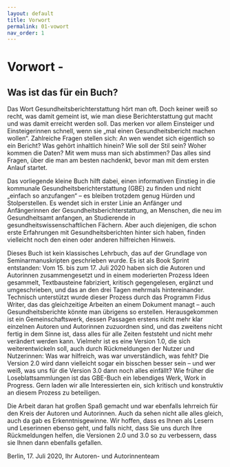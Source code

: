 ```yaml
---
layout: default
title: Vorwort
permalink: 01-vowort
nav_order: 1
---
```

# Vorwort -
 
## Was ist das für ein Buch?

Das Wort Gesundheitsberichterstattung hört man oft. Doch keiner weiß so recht, was damit gemeint ist, wie man diese Berichterstattung gut macht und was damit erreicht werden soll. Das merken vor allem Einsteiger und Einsteigerinnen schnell, wenn sie „mal einen Gesundheitsbericht machen wollen“. Zahlreiche Fragen stellen sich: An wen wendet sich eigentlich so ein Bericht? Was gehört inhaltlich hinein? Wie soll der Stil sein? Woher kommen die Daten? Mit wem muss man sich abstimmen? Das alles sind Fragen, über die man am besten nachdenkt, bevor man mit dem ersten Anlauf startet.

Das vorliegende kleine Buch hilft dabei, einen informativen Einstieg in die kommunale Gesundheitsberichterstattung (GBE) zu finden und nicht „einfach so anzufangen“ – es bleiben trotzdem genug Hürden und Stolperstellen. Es wendet sich in erster Linie an Anfänger und Anfängerinnen der Gesundheitsberichterstattung, an Menschen, die neu im Gesundheitsamt anfangen, an Studierende in gesundheitswissenschaftlichen Fächern. Aber auch diejenigen, die schon erste Erfahrungen mit Gesundheitsberichten hinter sich haben, finden vielleicht noch den einen oder anderen hilfreichen Hinweis.

Dieses Buch ist kein klassisches Lehrbuch, das auf der Grundlage von Seminarmanuskripten geschrieben wurde. Es ist als Book Sprint entstanden: Vom 15. bis zum 17. Juli 2020 haben sich die Autoren und Autorinnen zusammengesetzt und in einem moderierten Prozess Ideen gesammelt, Textbausteine fabriziert, kritisch gegengelesen, ergänzt und umgeschrieben, und das an den drei Tagen mehrmals hintereinander. Technisch unterstützt wurde dieser Prozess durch das Programm Fidus Writer, das das gleichzeitige Arbeiten an einem Dokument managt – auch Gesundheitsberichte könnte man übrigens so erstellen. Herausgekommen ist ein Gemeinschaftswerk, dessen Passagen erstens nicht mehr klar einzelnen Autoren und Autorinnen zuzuordnen sind, und das zweitens nicht fertig in dem Sinne ist, dass alles für alle Zeiten feststeht und nicht mehr verändert werden kann. Vielmehr ist es eine Version 1.0, die sich weiterentwickeln soll, auch durch Rückmeldungen der Nutzer und Nutzerinnen: Was war hilfreich, was war unverständlich, was fehlt? Die Version 2.0 wird dann vielleicht sogar ein bisschen besser sein – und wer weiß, was uns für die Version 3.0 dann noch alles einfällt? Wie früher die Loseblattsammlungen ist das GBE-Buch ein lebendiges Werk, Work in Progress. Gern laden wir alle Interessierten ein, sich kritisch und konstruktiv an diesem Prozess zu beteiligen.

Die Arbeit daran hat großen Spaß gemacht und war ebenfalls lehrreich für den Kreis der Autoren und Autorinnen. Auch da sehen nicht alle alles gleich, auch da gab es Erkenntnisgewinne. Wir hoffen, dass es Ihnen als Lesern und Leserinnen ebenso geht, und falls nicht, dass Sie uns durch Ihre Rückmeldungen helfen, die Versionen 2.0 und 3.0 so zu verbessern, dass sie Ihnen dann ebenfalls gefallen.

Berlin, 17. Juli 2020, Ihr Autoren- und Autorinnenteam
